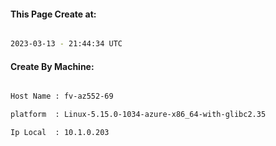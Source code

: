 
   
#### This Page Create at:

```bash

2023-03-13 - 21:44:34 UTC

```

#### Create By Machine:

```bash

Host Name : fv-az552-69

platform  : Linux-5.15.0-1034-azure-x86_64-with-glibc2.35

Ip Local  : 10.1.0.203

```

